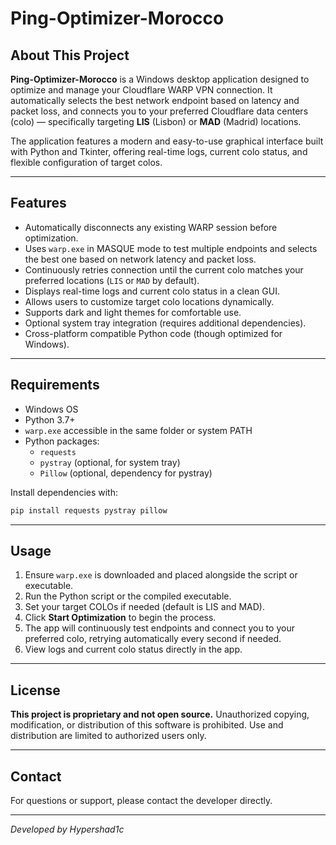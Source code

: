 


# Ping-Optimizer-Morocco


## About This Project

**Ping-Optimizer-Morocco** is a Windows desktop application designed to optimize and manage your Cloudflare WARP VPN connection. It automatically selects the best network endpoint based on latency and packet loss, and connects you to your preferred Cloudflare data centers (colo) — specifically targeting **LIS** (Lisbon) or **MAD** (Madrid) locations.

The application features a modern and easy-to-use graphical interface built with Python and Tkinter, offering real-time logs, current colo status, and flexible configuration of target colos.

---

## Features

- Automatically disconnects any existing WARP session before optimization.
- Uses `warp.exe` in MASQUE mode to test multiple endpoints and selects the best one based on network latency and packet loss.
- Continuously retries connection until the current colo matches your preferred locations (`LIS` or `MAD` by default).
- Displays real-time logs and current colo status in a clean GUI.
- Allows users to customize target colo locations dynamically.
- Supports dark and light themes for comfortable use.
- Optional system tray integration (requires additional dependencies).
- Cross-platform compatible Python code (though optimized for Windows).

---

## Requirements

- Windows OS
- Python 3.7+
- `warp.exe` accessible in the same folder or system PATH
- Python packages:
  - `requests`
  - `pystray` (optional, for system tray)
  - `Pillow` (optional, dependency for pystray)

Install dependencies with:

```bash
pip install requests pystray pillow
````

---

## Usage

1. Ensure `warp.exe` is downloaded and placed alongside the script or executable.
2. Run the Python script or the compiled executable.
3. Set your target COLOs if needed (default is LIS and MAD).
4. Click **Start Optimization** to begin the process.
5. The app will continuously test endpoints and connect you to your preferred colo, retrying automatically every second if needed.
6. View logs and current colo status directly in the app.

---



## License

**This project is proprietary and not open source.**
Unauthorized copying, modification, or distribution of this software is prohibited.
Use and distribution are limited to authorized users only.

---

## Contact

For questions or support, please contact the developer directly.


---

*Developed by Hypershad1c*


